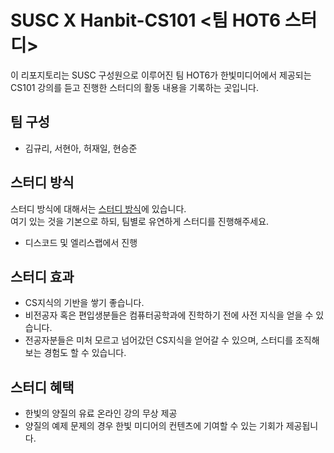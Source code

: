 # SUSC X Hanbit-CS101 <팀 HOT6 스터디>
이 리포지토리는 SUSC 구성원으로 이루어진 팀 HOT6가 한빛미디어에서 제공되는 CS101 강의를 듣고 진행한 스터디의 활동 내용을 기록하는 곳입니다.

## 팀 구성
- 김규리, 서현아, 허재일, 현승준

## 스터디 방식
스터디 방식에 대해서는 [스터디 방식](HOWTOSTUDY.md)에 있습니다.  
여기 있는 것을 기본으로 하되, 팀별로 유연하게 스터디를 진행해주세요.
- 디스코드 및 엘리스랩에서 진행

## 스터디 효과
* CS지식의 기반을 쌓기 좋습니다.
* 비전공자 혹은 편입생분들은 컴퓨터공학과에 진학하기 전에 사전 지식을 얻을 수 있습니다.
* 전공자분들은 미처 모르고 넘어갔던 CS지식을 얻어갈 수 있으며, 스터디를 조직해보는 경험도 할 수 있습니다.

## 스터디 혜택
* 한빛의 양질의 유료 온라인 강의 무상 제공
* 양질의 예제 문제의 경우 한빛 미디어의 컨텐츠에 기여할 수 있는 기회가 제공됩니다.
